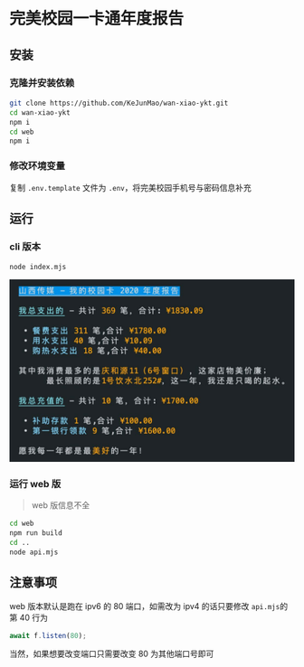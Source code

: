 # 完美校园一卡通年度报告

## 安装

### 克隆并安装依赖

```bash
git clone https://github.com/KeJunMao/wan-xiao-ykt.git
cd wan-xiao-ykt
npm i
cd web
npm i
```

### 修改环境变量

复制 `.env.template` 文件为 `.env`，将完美校园手机号与密码信息补充

## 运行

### cli 版本

```bash
node index.mjs
```

![cli运行结果](./cli-preview.jpg)

### 运行 web 版

> web 版信息不全

```bash
cd web
npm run build
cd ..
node api.mjs
```

## 注意事项

web 版本默认是跑在 ipv6 的 80 端口，如需改为 ipv4 的话只要修改 `api.mjs`的第 40 行为

```js
await f.listen(80);
```

当然，如果想要改变端口只需要改变 80 为其他端口号即可
